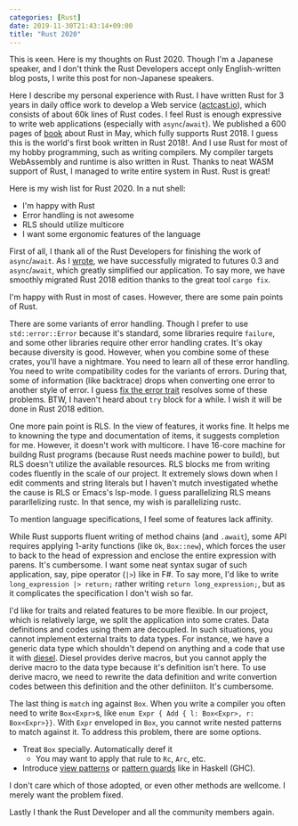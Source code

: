 ```yaml
---
categories: [Rust]
date: 2019-11-30T21:43:14+09:00
title: "Rust 2020"
---
```

This is κeen. Here is my thoughts on Rust 2020.
Though I'm a Japanese speaker, and I don't think the Rust Developers accept only English-written blog posts, I write this post for non-Japanese speakers.

<!--more-->
Here I describe my personal experience with Rust.
I have written Rust for 3 years in daily office work to develop a Web service ([actcast.io](actcast.io)), which consists of about 60k lines of Rust codes.
I feel Rust is enough expressive to write web applications (especially with `async`/`await`).
We published a 600 pages of [book](https://gihyo.jp/book/2019/978-4-297-10559-4) about Rust in May, which fully supports Rust 2018.
I guess this is the world's first book written in Rust 2018!.
And I use Rust for most of my hobby programming, such as writing compilers.
My compiler targets WebAssembly and runtime is also written in Rust.
Thanks to neat WASM support of Rust, I managed to write entire system in Rust. Rust is great!

Here is my wish list for Rust 2020.
In a nut shell:

* I'm happy with Rust
* Error handling is not awesome
* RLS should utilize multicore
* I want some ergonomic features of the language

First of all, I thank all of the Rust Developers for finishing the work of `async`/`await`.
As I [wrote](https://blog.idein.jp/post/189326134515/rust-async-await), we have successfully migrated to futures 0.3 and `async`/`await`, which greatly simplified our application.
To say more, we have smoothly migrated Rust 2018 edition thanks to the great tool `cargo fix`.

I'm happy with Rust in most of cases. However, there are some pain points of Rust.

There are some variants of error handling.
Though I prefer to use `std::error::Error` because it's standard, some libraries require `failure`, and some other libraries require other error handling crates.
It's okay because diversity is good.
However, when you combine some of these crates, you'll have a nightmare.
You need to learn all of these error handling.
You need to write compatibility codes for the variants of errors.
During that, some of information (like backtrace) drops when converting one error to another style of error.
I guess [fix the error trait](https://github.com/rust-lang/rust/issues/53487) resolves some of these problems.
BTW, I haven't heard about `try` block for a while. I wish it will be done in Rust 2018 edition.

One more pain point is RLS. In the view of features, it works fine. It helps me to knowning the type and documentation of items, it suggests completion for me.
However, it doesn't work with multicore.
I have 16-core machine for buildng Rust programs (because Rust needs machine power to build), but RLS doesn't utilize the available resources.
RLS blocks me from writing codes fluently in the scale of our project.
It extremely slows down when I edit comments and string literals but I haven't mutch investigated whethe the cause is RLS or Emacs's lsp-mode.
I guess parallelizing RLS means pararllelizing rustc. In that sence, my wish is parallelizing rustc.

To mention language specifications, I feel some of features lack affinity.

While Rust supports fluent writing of method chains (and `.await`), some API requires applying 1-arity functions (like `Ok`, `Box::new`), which forces the user to back to the head of expression and enclose the entire expression with parens.
It's cumbersome.
I want some neat syntax sugar of such application, say, pipe operator (`|>`) like in F#.
To say more, I'd like to write `long_expression |> return;` rather writing `return long_expression;`, but as it complicates the specification I don't wish so far.

I'd like for traits and related features to be more flexible.
In our project, which is relatively large, we split the application into some crates.
Data definitions and codes using them are decoupled.
In such situations, you cannot implement external traits to data types.
For instance, we have a generic data type which shouldn't depend on anything and a code that use it with [diesel](https://crates.io/crates/diesel).
Diesel provides derive macros, but you cannot apply the derive macro to the data type because it's definition isn't here.
To use derive macro, we need to rewrite the data definition and write convertion codes between this definition and the other definiiton.
It's cumbersome.

The last thing is `match` ing against `Box`. When you write a compiler you often need to write `Box<Expr>`s, like `enum Expr { Add { l: Box<Expr>, r: Box<Expr>}}`.
With `Expr` enveloped in `Box`, you cannot write nested patterns to match against it. To address this problem, there are some options.

* Treat `Box` specially. Automatically deref it
  + You may want to apply that rule to `Rc`, `Arc`, etc.
* Introduce [view patterns](https://gitlab.haskell.org/ghc/ghc/wikis/view-patterns) or [pattern guards](https://wiki.haskell.org/Pattern_guard) like in Haskell (GHC).

I don't care which of those adopted, or even other methods are wellcome. I merely want the problem fixed.

Lastly I thank the Rust Developer and all the community members again.
